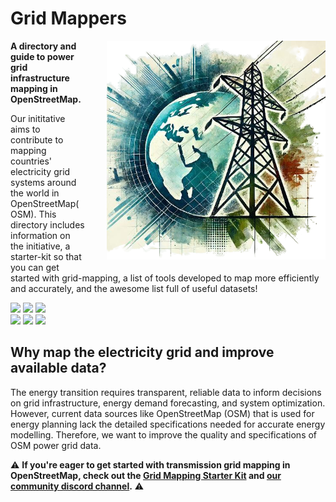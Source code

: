 # Grid Mappers

<div style="float: right; margin-left: 15px; margin-bottom: 20px;">
  <img src="images/logo.png" class="img-border" style="float: right; margin-left: 20px;" width="350">
</div>

**A directory and guide to power grid infrastructure mapping in OpenStreetMap.**  

Our inititative aims to contribute to mapping countries' electricity grid systems around the world in OpenStreetMap(OSM).
This directory includes information on the initiative, a starter-kit so that you can get started with grid-mapping, a list of tools developed to map more efficiently and accurately, and the awesome list full of useful datasets! 

[![](https://badgen.net/badge/See/Wiki/A2CDAE?scale=1.6)](https://wiki.openstreetmap.org/wiki/Organised_Editing/Activities/Electricity_Grid_Mapping) [![](https://badgen.net/badge/Follow/Tutorial/A2CDAE?scale=1.6)](https://andreashd11.github.io/Grid-mappers/starter-kit/) [![](https://badgen.net/badge/Join/DiscordGroup/A2CDAE?scale=1.6)](https://discord.gg/6bPK5TXn)  
[![](https://badgen.net/badge/Use/Tools/A2CDAE?scale=1.6)](https://andreashd11.github.io/Grid-mappers/tools/) [![](https://badgen.net/badge/Find/AwesomeList/A2CDAE?scale=1.6)](https://github.com/open-energy-transition/Awesome-Electric-Grid-Mapping) [![](https://badgen.net/badge/Icon/Contribute/A2CDAE?scale=1.6&label=%F0%9F%9A%80)](https://andreashd11.github.io/Grid-mappers/contributing/)

## Why map the electricity grid and improve available data?
The energy transition requires transparent, reliable data to inform decisions on grid infrastructure, energy demand forecasting, and system optimization. 
However, current data sources like OpenStreetMap (OSM) that is used for energy planning lack the detailed specifications needed for accurate energy modelling.
Therefore, we want to improve the quality and specifications of OSM power grid data.


⚠️ **If you're eager to get started with transmission grid mapping in OpenStreetMap, check out the [Grid Mapping Starter Kit](https://github.com/open-energy-transition/grid-mapping-starter-kit) and [our community discord channel](https://discord.gg/Z4Vxs8hZWU).** ⚠️
